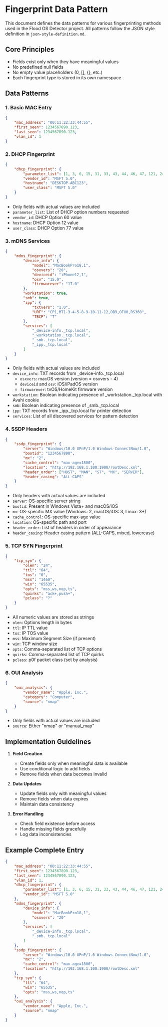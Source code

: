 # Fingerprint Data Pattern

This document defines the data patterns for various fingerprinting methods used in the Flood OS Detector project. All patterns follow the JSON style definition in `json-style-definition.md`.

## Core Principles
- Fields exist only when they have meaningful values
- No predefined null fields
- No empty value placeholders (0, [], {}, etc.)
- Each fingerprint type is stored in its own namespace

## Data Patterns

### 1. Basic MAC Entry
```json
{
    "mac_address": "00:11:22:33:44:55",
    "first_seen": 1234567890.123,
    "last_seen": 1234567890.123,
    "vlan_id": 1
}
```

### 2. DHCP Fingerprint
```json
{
    "dhcp_fingerprint": {
        "parameter_list": [1, 3, 6, 15, 31, 33, 43, 44, 46, 47, 121, 249, 33],
        "vendor_id": "MSFT 5.0",
        "hostname": "DESKTOP-ABC123",
        "user_class": "MSFT 5.0"
    }
}
```
- Only fields with actual values are included
- `parameter_list`: List of DHCP option numbers requested
- `vendor_id`: DHCP Option 60 value
- `hostname`: DHCP Option 12 value
- `user_class`: DHCP Option 77 value

### 3. mDNS Services
```json
{
    "mdns_fingerprint": {
        "device_info": {
            "model": "MacBookPro18,1",
            "osxvers": "20",
            "deviceid": "iPhone12,1",
            "osv": "15.0",
            "firmwarever": "17.0"
        },
        "workstation": true,
        "smb": true,
        "ipp": {
            "txtvers": "1.0",
            "URF": "CP1,MT1-3-4-5-8-9-10-11-12,OB9,OFU0,RS360",
            "TBCP": "T"
        },
        "services": [
            "_device-info._tcp.local",
            "_workstation._tcp.local",
            "_smb._tcp.local",
            "_ipp._tcp.local"
        ]
    }
}
```
- Only fields with actual values are included
- `device_info`: TXT records from _device-info._tcp.local
  - `osxvers`: macOS version (version = osxvers - 4)
  - `deviceid` and `osv`: iOS/iPadOS version
  - `firmwarever`: tvOS/HomeKit firmware version
- `workstation`: Boolean indicating presence of _workstation._tcp.local with Avahi cookie
- `smb`: Boolean indicating presence of _smb._tcp.local
- `ipp`: TXT records from _ipp._tcp.local for printer detection
- `services`: List of all discovered services for pattern detection

### 4. SSDP Headers
```json
{
    "ssdp_fingerprint": {
        "server": "Windows/10.0 UPnP/1.0 Windows-ConnectNow/1.0",
        "bootid": "1234567890",
        "mx": "2",
        "cache_control": "max-age=1800",
        "location": "http://192.168.1.100:1900/rootDesc.xml",
        "header_order": ["HOST", "MAN", "ST", "MX", "SERVER"],
        "header_casing": "ALL-CAPS"
    }
}
```
- Only headers with actual values are included
- `server`: OS-specific server string
- `bootid`: Present in Windows Vista+ and macOS/iOS
- `mx`: OS-specific MX value (Windows: 2, macOS/iOS: 3, Linux: 3+)
- `cache_control`: OS-specific max-age value
- `location`: OS-specific path and port
- `header_order`: List of headers in order of appearance
- `header_casing`: Header casing pattern (ALL-CAPS, mixed, lowercase)

### 5. TCP SYN Fingerprint
```json
{
    "tcp_syn": {
        "olen": "24",
        "ttl": "64",
        "tos": "0",
        "mss": "1460",
        "win": "65535",
        "opts": "mss,ws,nop,ts",
        "quirks": "ack+,push+",
        "pclass": "?"
    }
}
```
- All numeric values are stored as strings
- `olen`: Options length in bytes
- `ttl`: IP TTL value
- `tos`: IP TOS value
- `mss`: Maximum Segment Size (if present)
- `win`: TCP window size
- `opts`: Comma-separated list of TCP options
- `quirks`: Comma-separated list of TCP quirks
- `pclass`: p0f packet class (set by analysis)

### 6. OUI Analysis
```json
{
    "oui_analysis": {
        "vendor_name": "Apple, Inc.",
        "category": "Computer",
        "source": "nmap"
    }
}
```
- Only fields with actual values are included
- `source`: Either "nmap" or "manual_map"

## Implementation Guidelines

1. **Field Creation**
   - Create fields only when meaningful data is available
   - Use conditional logic to add fields
   - Remove fields when data becomes invalid

2. **Data Updates**
   - Update fields only with meaningful values
   - Remove fields when data expires
   - Maintain data consistency

3. **Error Handling**
   - Check field existence before access
   - Handle missing fields gracefully
   - Log data inconsistencies

## Example Complete Entry
```json
{
    "mac_address": "00:11:22:33:44:55",
    "first_seen": 1234567890.123,
    "last_seen": 1234567890.123,
    "vlan_id": 1,
    "dhcp_fingerprint": {
        "parameter_list": [1, 3, 6, 15, 31, 33, 43, 44, 46, 47, 121, 249, 33],
        "vendor_id": "MSFT 5.0"
    },
    "mdns_fingerprint": {
        "device_info": {
            "model": "MacBookPro18,1",
            "osxvers": "20"
        },
        "services": [
            "_device-info._tcp.local",
            "_smb._tcp.local"
        ]
    },
    "ssdp_fingerprint": {
        "server": "Windows/10.0 UPnP/1.0 Windows-ConnectNow/1.0",
        "mx": "2",
        "cache_control": "max-age=1800",
        "location": "http://192.168.1.100:1900/rootDesc.xml"
    },
    "tcp_syn": {
        "ttl": "64",
        "win": "65535",
        "opts": "mss,ws,nop,ts"
    },
    "oui_analysis": {
        "vendor_name": "Apple, Inc.",
        "source": "nmap"
    }
}
``` 